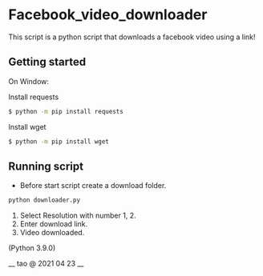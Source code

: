# Facebook_video_downloader

This script is a python script that downloads a facebook video using a link!

## Getting started
On Window:
 
Install requests

```bash
$ python -m pip install requests
``` 
Install wget

```bash
$ python -m pip install wget
``` 
## Running script
 * Before start script create a download folder.

```bash
python downloader.py
``` 


 1. Select Resolution with number 1, 2.
 2. Enter download link.
 3. Video downloaded.
 
 (Python 3.9.0)
 
 __ tao @ 2021 04 23 __
